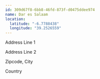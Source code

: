 ```yaml
---
id: 309d67f8-6bb8-46fd-873f-d0475ddee974
name: Dar es Salaam
location:
  latitude: "-6.7788438"
  longitude: "39.2526559"
---
```


Address Line 1

Address Line 2

Zipcode, City

Country

